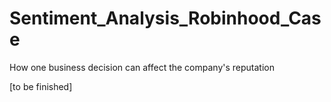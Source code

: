 # Sentiment_Analysis_Robinhood_Case
How one business decision can affect the company's reputation

[to be finished]
